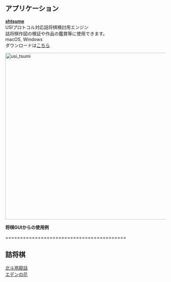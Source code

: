 ## アプリケーション

[**shtsume**](https://hkijin.github.io/shtsume/)  
USIプロトコル対応詰将棋検討用エンジン  
詰将棋作図の検証や作品の鑑賞等に使用できます。  
macOS, Windows  
ダウンロードは[こちら](https://github.com/hkijin/shtsume/releases) 
  
<img width="525" alt="usi_tsumi" src="https://user-images.githubusercontent.com/99144736/198816397-832ae920-0ee0-4b59-ba14-c38dd0b30d68.png">  

**将棋GUIからの使用例**   
  
=========================================
## 詰将棋
[北斗凧龍詰](hokuto.md)  
[エデンの花](edens_flower.md)
